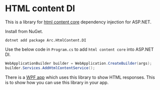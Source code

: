 # HTML content DI

This is a library for 
[html content core](https://github.com/Arnab-Developer/ArnabDeveloper.HtmlContent.Core) 
dependency injection for ASP.NET.

Install from NuGet.

```
dotnet add package Arc.HtmlContent.DI
```

Use the below code in `Program.cs` to add `html content core` into ASP.NET DI.

```csharp
WebApplicationBuilder builder = WebApplication.CreateBuilder(args);
builder.Services.AddHtmlContentService();
```

There is a 
[WPF app](https://github.com/Arnab-Developer/ArnabDeveloper.HtmlContent.WpfApp) 
which uses this library to show HTML responses. This is to show how you can use this 
library in your app.
